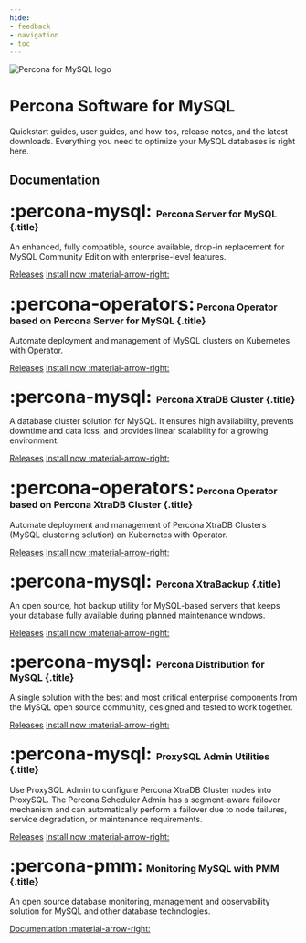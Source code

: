 ```yaml
---
hide:
- feedback
- navigation
- toc
---
```


<div class="landing" markdown>
<div class="splash header subpage mysql dark" markdown>

![Percona for MySQL logo](assets/logo-dark-mysql.svg)

# Percona Software for MySQL

Quickstart guides, user guides, and how-tos, release notes, and the latest downloads. Everything you need to optimize your MySQL databases is right here.

</div>
</div>



## Documentation

<div data-grid markdown>
<div data-banner markdown>

### <span style="font-size:1.875em;margin-right:0.125em">:percona-mysql:</span> Percona Server for MySQL {.title}

An enhanced, fully compatible, source available, drop-in replacement for MySQL Community Edition with enterprise-level features.

<div class="actions" markdown>

[Releases](https://docs.percona.com/percona-server/innovation-release/release-notes/release-notes-index.html)
[Install now :material-arrow-right:](https://docs.percona.com/percona-server/innovation-release/quickstart-overview.html)

</div>
</div>
<div data-banner markdown>

### <span style="font-size:2em">:percona-operators:</span> Percona Operator based on Percona Server for MySQL {.title}

Automate deployment and management of MySQL clusters on Kubernetes with Operator.

<div class="actions" markdown>

[Releases](https://docs.percona.com/percona-operator-for-mysql/ps/ReleaseNotes/index.html)
[Install now :material-arrow-right:](https://docs.percona.com/percona-operator-for-mysql/ps/quickstart.html)

</div>
</div>
<div data-banner markdown>

### <span style="font-size:1.875em;margin-right:0.125em">:percona-mysql:</span> Percona XtraDB Cluster {.title}

A database cluster solution for MySQL.
It ensures high availability, prevents downtime and data loss, and provides linear scalability for a growing environment.

<div class="actions" markdown>

[Releases](https://docs.percona.com/percona-xtradb-cluster/8.0/release-notes/release-notes_index.html)
[Install now :material-arrow-right:](https://docs.percona.com/percona-xtradb-cluster/8.0/quickstart-overview.html)

</div>
</div>
<div data-banner markdown>

### <span style="font-size:2em">:percona-operators:</span> Percona Operator based on Percona XtraDB Cluster {.title}

Automate deployment and management of Percona XtraDB Clusters (MySQL clustering solution) on Kubernetes with Operator.

<div class="actions" markdown>

[Releases](https://docs.percona.com/percona-operator-for-mysql/pxc/ReleaseNotes/index.html)
[Install now :material-arrow-right:](https://docs.percona.com/percona-operator-for-mysql/pxc/quickstart.html)

</div>
</div>
<div data-banner markdown>

### <span style="font-size:1.875em;margin-right:0.125em">:percona-mysql:</span> Percona XtraBackup {.title}

An open source, hot backup utility for MySQL-based servers that keeps your database fully available during planned maintenance windows.

<div class="actions" markdown>

[Releases](https://docs.percona.com/percona-xtrabackup/innovation-release/release-notes/release-notes.html)
[Install now :material-arrow-right:](https://docs.percona.com/percona-xtrabackup/innovation-release/quickstart-overview.html)

</div>
</div>
<div data-banner markdown>

### <span style="font-size:1.875em;margin-right:0.125em">:percona-mysql:</span> Percona Distribution for MySQL {.title}

A single solution with the best and most critical enterprise components from the MySQL open source community, designed and tested to work together.

<div class="actions" markdown>

[Releases](https://docs.percona.com/percona-distribution-for-mysql/innovation-release/)
[Install now :material-arrow-right:](https://docs.percona.com/percona-distribution-for-mysql/innovation-release/installing.html)

</div>
</div>
<div data-banner markdown>

### <span style="font-size:1.875em;margin-right:0.125em">:percona-mysql:</span> ProxySQL Admin Utilities {.title}

Use ProxySQL Admin to configure Percona XtraDB Cluster nodes into ProxySQL. The Percona Scheduler Admin has a segment-aware failover mechanism and can automatically perform a failover due to node failures, service degradation, or maintenance requirements.

<div class="actions" markdown>

[Releases](https://docs.percona.com/proxysql/release-notes.html)
[Install now :material-arrow-right:](https://docs.percona.com/proxysql/install-v2.html)

</div>
</div>
<div data-banner markdown>

### <span style="font-size:1.875em;margin-right:0.0625em">:percona-pmm:</span> Monitoring MySQL with PMM {.title}

An open source database monitoring, management and observability solution for MySQL and other database technologies.

<div class="actions" markdown>

[Documentation :material-arrow-right:](https://docs.percona.com/percona-monitoring-and-management)

</div>
</div>
</div>